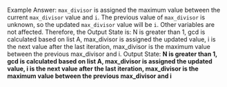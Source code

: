 Example Answer: 
`max_divisor` is assigned the maximum value between the current `max_divisor` value and `i`. The previous value of `max_divisor` is unknown, so the updated `max_divisor` value will be `i`. Other variables are not affected. Therefore, the Output State is: N is greater than 1, gcd is calculated based on list A, max_divisor is assigned the updated value, i is the next value after the last iteration, max_divisor is the maximum value between the previous max_divisor and i.
Output State: **N is greater than 1, gcd is calculated based on list A, max_divisor is assigned the updated value, i is the next value after the last iteration, max_divisor is the maximum value between the previous max_divisor and i**